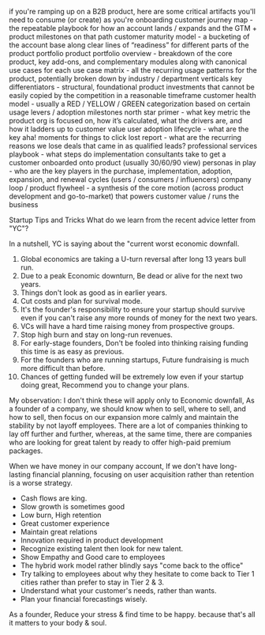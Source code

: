 if you're ramping up on a B2B product, here are some critical artifacts you'll need to consume (or create) as you're onboarding customer journey map - the repeatable playbook for how an account lands / expands and the GTM + product milestones on that path customer maturity model - a bucketing of the account base along clear lines of “readiness” for different parts of the product portfolio product portfolio overview - breakdown of the core product, key add-ons, and complementary modules along with canonical use cases for each use case matrix - all the recurring usage patterns for the product, potentially broken down by industry / department verticals key differentiators - structural, foundational product investments that cannot be easily copied by the competition in a reasonable timeframe customer health model - usually a RED / YELLOW / GREEN categorization based on certain usage levers / adoption milestones north star primer - what key metric the product org is focused on, how it’s calculated, what the drivers are, and how it ladders up to customer value user adoption lifecycle - what are the key aha! moments for things to click lost report - what are the recurring reasons we lose deals that came in as qualified leads? professional services playbook - what steps do implementation consultants take to get a customer onboarded onto product (usually 30/60/90 view) personas in play - who are the key players in the purchase, implementation, adoption, expansion, and renewal cycles (users / consumers / influencers) company loop / product flywheel - a synthesis of the core motion (across product development and go-to-market) that powers customer value / runs the business

Startup Tips and Tricks
What do we learn from the recent advice letter from "YC"?

In a nutshell, YC is saying about the "current worst economic downfall.

1. Global economics are taking a U-turn reversal after long 13 years bull run.
2. Due to a peak Economic downturn, Be dead or alive for the next two years.
3. Things don't look as good as in earlier years.
4. Cut costs and plan for survival mode.
5. It's the founder's responsibility to ensure your startup should survive even if you can't raise any more rounds of money for the next two years.
6. VCs will have a hard time raising money from prospective groups.
7. Stop high burn and stay on long-run revenues.
8. For early-stage founders, Don't be fooled into thinking raising funding this time is as easy as previous.
9. For the founders who are running startups, Future fundraising is much more difficult than before.
10. Chances of getting funded will be extremely low even if your startup doing great, Recommend you to change your plans.

My observation:
I don't think these will apply only to Economic downfall, As a founder of a company, we should know when to sell, where to sell, and how to sell, then focus on our expansion more calmly and maintain the stability by not layoff employees.
There are a lot of companies thinking to lay off further and further, whereas, at the same time, there are companies who are looking for great talent by ready to offer high-paid premium packages.

When we have money in our company account, If we don't have long-lasting financial planning, focusing on user acquisition rather than retention is a worse strategy.

* Cash flows are king.
* Slow growth is sometimes good
* Low burn, High retention
* Great customer experience
* Maintain great relations
* Innovation required in product development
* Recognize existing talent then look for new talent.
* Show Empathy and Good care to employees
* The hybrid work model rather blindly says "come back to the office"
* Try talking to employees about why they hesitate to come back to Tier 1 cities rather than prefer to stay in Tier 2 & 3.
* Understand what your customer's needs, rather than wants.
* Plan your financial forecastings wisely.

As a founder, Reduce your stress & find time to be happy. because that's all it matters to your body & soul.

